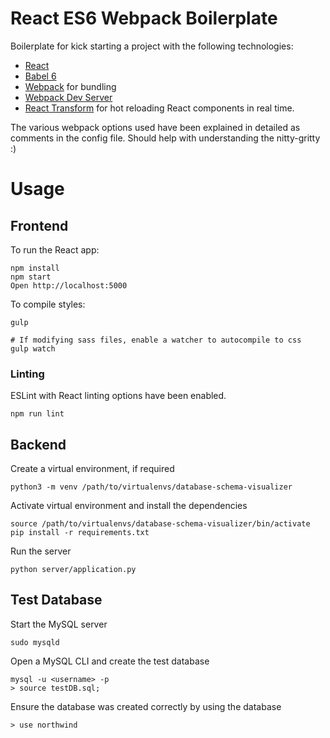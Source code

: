 # React ES6 Webpack Boilerplate

Boilerplate for kick starting a project with the following technologies:
* [React](https://github.com/facebook/react)
* [Babel 6](http://babeljs.io)
* [Webpack](http://webpack.github.io) for bundling
* [Webpack Dev Server](http://webpack.github.io/docs/webpack-dev-server.html)
* [React Transform](https://github.com/gaearon/react-transform-hmr) for hot reloading React components in real time.

The various webpack options used have been explained in detailed as comments in the config file. Should help with understanding the nitty-gritty :)


# Usage

## Frontend
To run the React app:
```
npm install
npm start
Open http://localhost:5000
```

To compile styles:
```
gulp

# If modifying sass files, enable a watcher to autocompile to css
gulp watch
```

### Linting

ESLint with React linting options have been enabled.

```
npm run lint
```


## Backend

Create a virtual environment, if required
```
python3 -m venv /path/to/virtualenvs/database-schema-visualizer
```

Activate virtual environment and install the dependencies
```
source /path/to/virtualenvs/database-schema-visualizer/bin/activate
pip install -r requirements.txt
```

Run the server
```
python server/application.py
```

## Test Database
Start the MySQL server
```
sudo mysqld
```

Open a MySQL CLI and create the test database
```
mysql -u <username> -p
> source testDB.sql;
```

Ensure the database was created correctly by using the database
```
> use northwind
```
